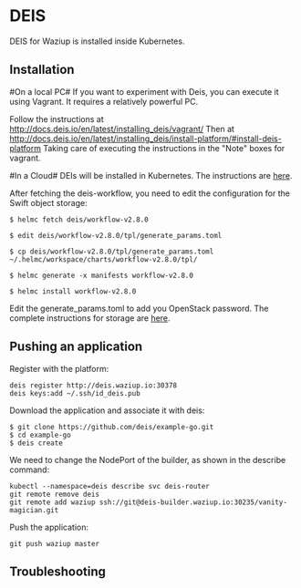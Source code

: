 
DEIS
====

DEIS for Waziup is installed inside Kubernetes.

Installation
------------

#On a local PC#
If you want to experiment with Deis, you can execute it using Vagrant.
It requires a relatively powerful PC.

Follow the instructions at http://docs.deis.io/en/latest/installing_deis/vagrant/
Then at http://docs.deis.io/en/latest/installing_deis/install-platform/#install-deis-platform
Taking care of executing the instructions in the "Note" boxes for vagrant.

#In a Cloud#
DEIs will be installed in Kubernetes.
The instructions are [here](https://deis.com/docs/workflow/installing-workflow).

After fetching the deis-workflow, you need to edit the configuration for the Swift object storage:

```
$ helmc fetch deis/workflow-v2.8.0

$ edit deis/workflow-v2.8.0/tpl/generate_params.toml

$ cp deis/workflow-v2.8.0/tpl/generate_params.toml ~/.helmc/workspace/charts/workflow-v2.8.0/tpl/

$ helmc generate -x manifests workflow-v2.8.0

$ helmc install workflow-v2.8.0
```

Edit the generate_params.toml to add you OpenStack password.
The complete instructions for storage are [here](https://deis.com/docs/workflow/installing-workflow/configuring-object-storage/).

Pushing an application
----------------------

Register with the platform:
```
deis register http://deis.waziup.io:30378
deis keys:add ~/.ssh/id_deis.pub
```

Download the application and associate it with deis:
```
$ git clone https://github.com/deis/example-go.git
$ cd example-go
$ deis create
```

We need to change the NodePort of the builder, as shown in the describe command:
```
kubectl --namespace=deis describe svc deis-router
git remote remove deis
git remote add waziup ssh://git@deis-builder.waziup.io:30235/vanity-magician.git
```

Push the application:
```
git push waziup master
```

Troubleshooting
---------------



